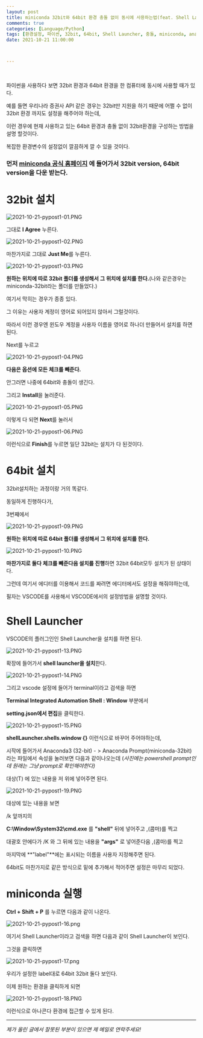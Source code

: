 ```yaml
---
layout: post
title: miniconda 32bit와 64bit 환경 충돌 없이 동시에 사용하는법(feat. Shell Launcher)
comments: true
categories: [Language/Python]
tags: [환경설정, 파이썬, 32bit, 64bit, Shell Launcher, 충돌, miniconda, anaconda, python, envirnmnet]
date: 2021-10-21 11:00:00



---
```


<br/>

파이썬을 사용하다 보면 32bit 환경과 64bit 환경을 한 컴퓨터에 동시에 사용할 때가 있다.

예를 들면 우리나라 증권사 API 같은 경우는 32bit만 지원을 하기 때문에 어쩔 수 없이  32bit 환경 까지도 설정을 해주어야 하는데,

이런 경우에 현재 사용하고 있는 64bit 환경과 충돌 없이 32bit환경을 구성하는 방법을 설명 할것이다.

복잡한 환경변수의 설정없이 깔끔하게 깔 수 있을 것이다.

### 먼저 **[miniconda 공식 홈페이지]( https://docs.conda.io/en/latest/miniconda.html)** 에 들어가서 32bit version, 64bit version을 다운 받는다.

# 32bit 설치

![2021-10-21-pypost1-01.PNG](https://github.com/aLVINlEE9/aLVINlEE9.github.io/blob/master/assets/img/LANG-python/2021-10-21-pypost1-01.PNG?raw=true)

그대로 **I Agree** 누른다.

![2021-10-21-pypost1-02.PNG](https://github.com/aLVINlEE9/aLVINlEE9.github.io/blob/master/assets/img/LANG-python/2021-10-21-pypost1-02.PNG?raw=true)

마찬가지로 그대로 **Just Me**를 누른다.

![2021-10-21-pypost1-03.PNG](https://github.com/aLVINlEE9/aLVINlEE9.github.io/blob/master/assets/img/LANG-python/2021-10-21-pypost1-03.PNG?raw=true)

**원하는 위치에 따로 32bit 폴더를 생성해서 그 위치에 설치를 한다.**(나와 같은경우는 miniconda-32bit라는 폴더를 만들었다.)

여기서 막히는 경우가 종종 있다.

그 이유는 사용자 계정이 영어로 되어있지 않아서 그럴것이다.

따라서 이런 경우엔 윈도우 계정을 사용자 이름을 영어로 하나더 만들어서 설치를 하면 된다.

Next를 누르고

![2021-10-21-pypost1-04.PNG](https://github.com/aLVINlEE9/aLVINlEE9.github.io/blob/master/assets/img/LANG-python/2021-10-21-pypost1-04.PNG?raw=true)

**다음은 옵션에 모든 체크를 빼준다.**

안그러면 나중에 64bit와 충돌이 생긴다.

그리고 **Install**을 눌러준다.

![2021-10-21-pypost1-05.PNG](https://github.com/aLVINlEE9/aLVINlEE9.github.io/blob/master/assets/img/LANG-python/2021-10-21-pypost1-05.PNG?raw=true)

이렇게 다 되면 **Next**를 눌러서

![2021-10-21-pypost1-06.PNG](https://github.com/aLVINlEE9/aLVINlEE9.github.io/blob/master/assets/img/LANG-python/2021-10-21-pypost1-06.PNG?raw=true)

이런식으로 **Finish**를 누르면 일단 32bit는 설치가 다 된것이다.

# 64bit 설치

32bit설치하는 과정이랑 거의 똑같다.

동일하게 진행하다가,

3번쨰에서 

![2021-10-21-pypost1-09.PNG](https://github.com/aLVINlEE9/aLVINlEE9.github.io/blob/master/assets/img/LANG-python/2021-10-21-pypost1-09.PNG?raw=true)

**원하는 위치에 따로 64bit 폴더를 생성해서 그 위치에 설치를 한다.**

![2021-10-21-pypost1-10.PNG](https://github.com/aLVINlEE9/aLVINlEE9.github.io/blob/master/assets/img/LANG-python/2021-10-21-pypost1-10.PNG?raw=true)

**마찬가지로 둘다 체크를 빼준다음 설치를 진행**하면 32bit 64bit모두 설치가 된 상태이다.

그런데 여기서 에디터를 이용해서 코드를 짜려면 에디터에서도 설정을 해줘야하는데,

필자는 VSCODE를 사용해서 VSCODE에서의 설정방법을 설명할 것이다.

# Shell Launcher

VSCODE의 플러그인인 Shell Launcher을 설치를 하면 된다.

![2021-10-21-pypost1-13.PNG](https://github.com/aLVINlEE9/aLVINlEE9.github.io/blob/master/assets/img/LANG-python/2021-10-21-pypost1-13.PNG?raw=true)

확장에 들어가서 **shell launcher을 설치**한다.

![2021-10-21-pypost1-14.PNG](https://github.com/aLVINlEE9/aLVINlEE9.github.io/blob/master/assets/img/LANG-python/2021-10-21-pypost1-14.PNG?raw=true)

그리고 vscode 설정에 들어가 terminal이라고 검색을 하면 

**Terminal Integrated Automation Shell : Window** 부분에서 

**setting.json에서 편집**을 클릭한다.

![2021-10-21-pypost1-15.PNG](https://github.com/aLVINlEE9/aLVINlEE9.github.io/blob/master/assets/img/LANG-python/2021-10-21-pypost1-15.PNG?raw=true)

**shellLauncher.shells.window {}** 이런식으로 바꾸어 주어야하는데,

시작에 들어가서 Anaconda3 (32-bit) - > Anaconda Prompt(miniconda-32bit)라는 파일에서 속성을 눌러보면 다음과 같이나오는데 (*사진에는 powershell prompt인데 원래는 그냥 prompt로 확인해야한다)*

대상(T) 에 있는 내용을 저 위에 넣어주면 된다.

![2021-10-21-pypost1-19.PNG](https://github.com/aLVINlEE9/aLVINlEE9.github.io/blob/master/assets/img/LANG-python/2021-10-21-pypost1-19.PNG?raw=true)

대상에 있는 내용을 보면

/k 앞까지의 

**C:\Window\System32\cmd.exe** 를 **"shell"** 뒤에 넣어주고 ,(콤마)를 찍고

대괄호 안에다가 /K 와 그 뒤에 있는 내용을 **"args"** 로 넣어준다음 ,(콤마)를 찍고

마지막에 **"label"**에는 표시되는 이름을 사용자 지정해주면 된다.

64bit도 마찬가지로 같은 방식으로 밑에 추가해서 적어주면 설정은 마무리 되었다.

# miniconda 실행

**Ctrl + Shift + P** 를 누르면 다음과 같이 나온다.

![2021-10-21-pypost1-16.png](https://github.com/aLVINlEE9/aLVINlEE9.github.io/blob/master/assets/img/LANG-python/2021-10-21-pypost1-16.png?raw=true)

여기서 Shell Launcher이라고 검색을 하면 다음과 같이 Shell Launcher이 보인다.

그것을 클릭하면

![2021-10-21-pypost1-17.png](https://github.com/aLVINlEE9/aLVINlEE9.github.io/blob/master/assets/img/LANG-python/2021-10-21-pypost1-17.png?raw=true)

우리가 설정한 label대로 64bit 32bit 둘다 보인다.

이제 원하는 환경을 클릭하게 되면

![2021-10-21-pypost1-18.PNG](https://github.com/aLVINlEE9/aLVINlEE9.github.io/blob/master/assets/img/LANG-python/2021-10-21-pypost1-18.PNG?raw=true)

이런식으로 아나콘다 환경에 접근할 수 있게 된다.



------

*제가 올린 글에서 잘못된 부분이 있으면 제 메일로 연락주세요!*